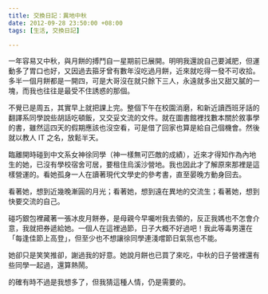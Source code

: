 ```yaml
---
title: 交換日記：異地中秋
date: 2012-09-28 23:50:00 +08:00
tags: [生活, 交換日記]

---
```


一年容易又中秋，與月餅的搏鬥自一星期前已展開。明明我還說自己要減肥，但運動多了胃口也好，又因過去箍牙曾有數年沒吃過月餅，近來就吃得一發不可收拾。多半一個月餅都是一開四，可是大哥沒在就只餘下三人，永遠就多出又甜又膩的一塊，而我也往往是最受不住誘惑的那個。  
  
不覺已是周五，其實早上就把課上完。整個下午在校園消磨，和新近讀西班牙話的翻譯系同學說些胡話吃頓飯，又交妥文流的文件。就在圖書館裡找數本關於敘事學的書，雖然這四天的假期應該也沒空看，可是借了回家也算是給自己個機會。然後就以教人 IT 之名，放鬆半天。  
  
臨離開時碰到中文系女神徐同學（神一樣無可匹敵的成績），近來才得知作為內地生的她，已沒有學校宿舍可居，要租住烏溪沙營地。我也因此才了解原來那裡是這樣營運的。看她孤身一人在讀著現代文學史的參考書，直至晏晚方動身回去。  
  
看著她，想到近幾晚漸圓的月光；看著她，想到遠在異地的交流生；看著她，想到快要交流的自己。  
  
碰巧銀包裡藏著一張冰皮月餅券，是母親今早囑咐我去領的，反正我媽也不怎會介意，我就把券遞給她。一個人在這裡過節，日子大概不好過吧！我此等毒男還在「每逢佳節上高登」，但至少也不想讓徐同學連淺嚐節日氣氛也不能。  
  
她卻只是笑笑推卻，謝過我的好意。她說月餅也已買了來吃，中秋的日子營裡還有些同學一起過，還算熱鬧。  
  
的確有時不過是我想多了，但我猜這種人情，仍是需要的。
